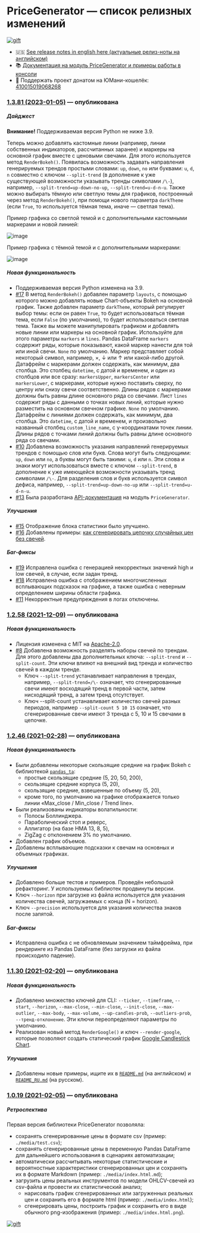 # PriceGenerator — список релизных изменений

[![gift](https://badgen.net/badge/gift/donate/green)](https://yoomoney.ru/quickpay/shop-widget?writer=seller&targets=%D0%94%D0%BE%D0%BD%D0%B0%D1%82%20(%D0%BF%D0%BE%D0%B4%D0%B0%D1%80%D0%BE%D0%BA)%20%D0%B4%D0%BB%D1%8F%20%D0%B0%D0%B2%D1%82%D0%BE%D1%80%D0%BE%D0%B2%20%D0%BF%D1%80%D0%BE%D0%B5%D0%BA%D1%82%D0%B0%20PriceGenerator&default-sum=999&button-text=13&payment-type-choice=on&successURL=https%3A%2F%2Ftim55667757.github.io%2FPriceGenerator%2F&quickpay=shop&account=410015019068268)

* 🇺🇸 [See release notes in english here (актуальные релиз-ноты на английском)](https://github.com/Tim55667757/PriceGenerator/blob/develop/CHANGELOG.md)
* 📚 [Документация на модуль PriceGenerator и примеры работы в консоли](https://github.com/Tim55667757/PriceGenerator/blob/master/README_RU.md)
* 🎁 Поддержать проект донатом на ЮМани-кошелёк: [410015019068268](https://yoomoney.ru/fundraise/BxB9DQNvJnk.230111)


### [1.3.81 (2023-01-05)](https://github.com/Tim55667757/PriceGenerator/releases/tag/1.3.81) — опубликована

##### Дайджест

**Внимание!** Поддерживаемая версия Python не ниже 3.9.
 
Теперь можно добавлять кастомные линии (например, линии собственных индикаторов, рассчитанных заранее) и маркеры на основной график вместе с ценовыми свечами. Для этого используется метод `RenderBokeh()`. Появилась возможность задавать направления генерируемых трендов простыми словами: `up`, `down`, `no` или буквами: `u`, `d`, `n` совместно с ключом `--split-trend` (в дополнение к уже существующей возможности указывать тренды символами `/\-`), например, `--split-trend=up-down-no-up`, `--split-trend=u-d-n-u`. Также можно выбирать тёмную или светлую темы для графиков, построенный через метод `RenderBokeh()`, при помощи нового параметра `darkTheme` (если `True`, то используется тёмная тема, иначе — светлая тема).

Пример графика со светлой темой и с дополнительными кастомными маркерами и новой линией:

![image](https://user-images.githubusercontent.com/7660870/210442177-a7d9f2bd-e426-43bb-bf5d-bf66339ea56e.png)

Пример графика с тёмной темой и с дополнительными маркерами:

![image](https://user-images.githubusercontent.com/7660870/210591393-3f36cb5f-a8fd-4c3c-a085-23177c8c464d.png)

##### Новая функциональность

* Поддерживаемая версия Python изменена на 3.9.
* [#17](https://github.com/Tim55667757/PriceGenerator/issues/17) В метод `RenderBokeh()` добавлен параметр `layouts`, с помощью которого можно добавлять новые Chart-объекты Bokeh на основной график. Также добавлен параметр `darkTheme`, который регулирует выбор темы: если он равен `True`, то будет использоваться тёмная тема, если `False` (по умолчанию), то будет использоваться светлая тема. Также вы можете манипулировать графиком и добавлять новые линии или маркеры на основной график. Используйте для этого параметры `markers` и `lines`. Pandas DataFrame `markers` содержит ряды, которые показывают, какой маркер нанести для той или иной свечи. `None` по умолчанию. Маркер представляет собой некоторый символ, например, ×, ↓ или ↑ или какой-либо другой. Датафрейм с маркерами должен содержать, как минимум, два столбца. Это столбец `datetime`, с датой и временем, и один из столбцов или все сразу: `markersUpper`, `markersCenter` или `markersLower`, с маркерами, которые нужно поставить сверху, по центру или снизу свечи соответственно. Длины рядов с маркерами должны быть равны длине основного ряда со свечами. Лист `lines` содержит ряды с данными о точках новых линий, которые нужно разместить на основном свечном графике. `None` по умолчанию. Датафрейм с линиями должен содержать, как минимум, два столбца. Это `datetime`, с датой и временем, и произвольно названный столбец `custom_line_name`, с y-координатами точек линии. Длины рядов с точками линий должны быть равны длине основного ряда со свечами.
* [#10](https://github.com/Tim55667757/PriceGenerator/issues/10) Добавлена возможность указания направлений генерируемых трендов с помощью слов или букв. Слова могут быть следующими: `up`, `down` или `no`, а буквы могут быть такими: `u`, `d` или `n`. Эти слова и знаки могут использоваться вместе с ключом `--split-trend`, в дополнение к уже имеющейся возможности указывать тренд символами `/\-`. Для разделения слов и букв используется символ дефиса, например, `--split-trend=up-down-no-up` или `--split-trend=u-d-n-u`.
* [#13](https://github.com/Tim55667757/PriceGenerator/issues/13) Была разработана [API-документация](https://tim55667757.github.io/PriceGenerator/docs/pricegenerator/PriceGenerator.html) на модуль `PriceGenerator`.

##### Улучшения

* [#15](https://github.com/Tim55667757/PriceGenerator/issues/15) Отображение блока статистики было улучшено.
* [#16](https://github.com/Tim55667757/PriceGenerator/issues/16) Добавлены примеры: [как сгенерировать цепочку случайных цен без свечей](https://github.com/Tim55667757/PriceGenerator/issues/16#issuecomment-1287875048).

##### Баг-фиксы

* [#19](https://github.com/Tim55667757/PriceGenerator/issues/19) Исправлена ошибка с генерацией некорректных значений high и low свечей, в случае, если задан тренд.
* [#18](https://github.com/Tim55667757/PriceGenerator/issues/18) Исправлена ошибка с отображением многочисленных всплывающих подсказок на графике, а также ошибка с неверным определением ширины области графика.
* [#11](https://github.com/Tim55667757/PriceGenerator/issues/11) Некорректные предупреждения в логах отключены.


### [1.2.58 (2021-12-09)](https://github.com/Tim55667757/PriceGenerator/releases/tag/1.2.58) — опубликована

##### Новая функциональность

* Лицензия изменена с MIT на [Apache-2.0](https://www.apache.org/licenses/LICENSE-2.0).
* [#8](https://github.com/Tim55667757/PriceGenerator/issues/8) Добавлена возможность разделять наборы свечей по трендам. Для этого добавлены два дополнительных ключа: `--split-trend` и `--split-count`. Эти ключи влияют на внешний вид тренда и количество свечей в каждом тренде.
   * Ключ `--split-trend` устанавливает направления в трендах, например, `--split-trend=/\-` означает, что сгенерированные свечи имеют восходящий тренд в первой части, затем нисходящий тренд, а затем тренд отсутствует.
   * Ключ --split-count устанавливает количество свечей разных периодов, например `--split-count 5 10 15` означает, что сгенерированные свечи имеют 3 тренда с 5, 10 и 15 свечами в цепочке.


### [1.2.46 (2021-02-28)](https://github.com/Tim55667757/PriceGenerator/releases/tag/1.2.46) — опубликована

##### Новая функциональность

* Были добавлены некоторые скользящие средние на график Bokeh с библиотекой [`pandas_ta`](https://github.com/Tim55667757/pandas-ta):
  * простые скользящие средние (5, 20, 50, 200),
  * скользящие средние корпуса (5, 20),
  * скользящие средние, взвешенные по объему (5, 20),
  * кроме того, по умолчанию на графике отображается только линии «Max_close / Min_close / Trend line».
* Были реализованы индикаторы волатильности:
  * Полосы Боллинджера.
  * Параболический стоп и реверс,
  * Аллигатор (на базе HMA 13, 8, 5),
  * ZigZag с отклонением 3% по умолчанию.
* Добавлен график объемов.
* Добавлены всплывающие подсказки к свечам на основных и объемных графиках.

##### Улучшения

* Добавлено больше тестов и примеров. Проведён небольшой рефакторинг. У используемых библиотек продвинуты версии.
* Ключ `--horizon` при загрузке из файла используется для указания количества свечей, загружаемых с конца (N = horizon).
* Ключ `--precision` используется для указания количества знаков после запятой.

##### Баг-фиксы

* Исправлена ошибка с не обновляемым значением таймфрейма, при рендеринге из Pandas DataFrame (без загрузки из файла происходило падение).


### [1.1.30 (2021-02-20)](https://github.com/Tim55667757/PriceGenerator/releases/tag/1.1.30) — опубликована

##### Новая функциональность

* Добавлено множество ключей для CLI: `--ticker`, `--timeframe`, `--start`, `--horizon`, `--max-close`, `--min-close`, `--init-close`, `--max-outlier`, `--max-body`, `--max-volume`, `--up-candles-prob`, `--outliers-prob`, `--тренд-отклонение`. Эти ключи переопределяют параметры по умолчанию.
* Реализован новый метод `RenderGoogle()` и ключ `--render-google`, которые позволяют создать статический график [Google Candlestick Chart](https://developers.google.com/chart/interactive/docs/gallery/candlestickchart).

##### Улучшения

* Добавлены новые примеры, ищите их в [`README.md`](https://github.com/Tim55667757/PriceGenerator/blob/master/README.md) (на английском) и [`README_RU.md`](https://github.com/Tim55667757/PriceGenerator/blob/master/README_RU.md) (на русском).


### [1.0.19 (2021-02-05)](https://github.com/Tim55667757/PriceGenerator/releases/tag/1.0.19) — опубликована

##### Ретроспектива

Первая версия библиотеки PriceGenerator позволяла:
* сохранять сгенерированные цены в формате csv (пример: `./media/test.csv`);
* сохранять сгенерированные цены в переменную Pandas DataFrame для дальнейшего использования в сценариях автоматизации;
* автоматически рассчитывать некоторые статистические и вероятностные характеристики сгенерированных цен и сохранять их в формате Markdown (пример: `./media/index.html.md`);
* загрузить цены реальных инструментов по модели OHLCV-свечей из csv-файла и провести их статистический анализ;
  * нарисовать график сгенерированных или загруженных реальных цен и сохранить его в формате html (пример: `./media/index.html`);
  * сгенерировать цены, построить график и сохранить его в виде обычного png-изображения (пример: `./media/index.html.png`).

[![gift](https://badgen.net/badge/gift/donate/green)](https://yoomoney.ru/fundraise/BxB9DQNvJnk.230111)

